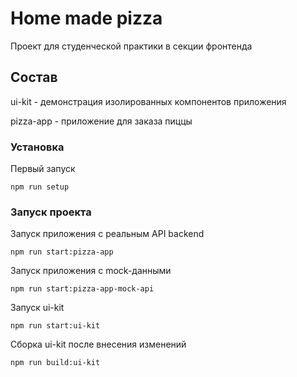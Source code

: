 # Home made pizza

Проект для студенческой практики в секции фронтенда

## Состав

ui-kit - демонстрация изолированных компонентов приложения

pizza-app - приложение для заказа пиццы

### Установка

Первый запуск

```
npm run setup
```

### Запуск проекта

Запуск приложения c реальным API backend

```
npm run start:pizza-app
```

Запуск приложения c mock-данными

```
npm run start:pizza-app-mock-api
```

Запуск ui-kit

```
npm run start:ui-kit
```

Сборка ui-kit после внесения изменений

```
npm run build:ui-kit
```
